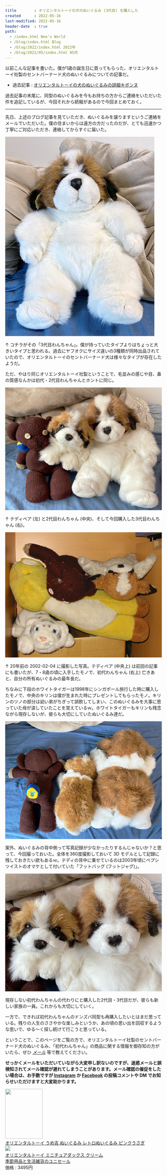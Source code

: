 ```yaml
---
title        : オリエンタルトーイの犬のぬいぐるみ (3代目) を購入した
created      : 2022-05-16
last-modified: 2022-05-16
header-date  : true
path:
  - /index.html Neo's World
  - /blog/index.html Blog
  - /blog/2022/index.html 2022年
  - /blog/2022/05/index.html 05月
---
```


以前こんな記事を書いた。僕が1歳の誕生日に買ってもらった、オリエンタルトーイ社製のセントバーナード犬のぬいぐるみについての記事だ。

- 過去記事 : [オリエンタルトーイの犬のぬいぐるみの詳細キボンヌ](/blog/2021/11/27-01.html)

過去記事の末尾に、同型のぬいぐるみを今もお持ちの方からご連絡をいただいた件を追記しているが、今回それから続報があるので今回まとめておく。

-----

先日、上述のブログ記事を見ていただき、ぬいぐるみを譲りますというご連絡をメールでいただいた。僕の住まいからは遠方の方だったのだが、とても迅速かつ丁寧にご対応いただき、連絡してからすぐに届いた。

![3代目わんちゃん](./16-01-01.jpg)

↑ コチラがその「3代目わんちゃん」。僕が持っていたタイプよりはちょっと大きいタイプと思われる。過去にヤフオクにサイズ違いの3種類が同時出品されていたので、オリエンタルトーイのセントバーナード犬は様々なタイプが存在したようだ。

ただ、やはり同じオリエンタルトーイ社製ということで、毛並みの感じや目、鼻の質感なんかは初代・2代目わんちゃんとホントに同じ。

![2代目・3代目とテディ](./16-01-02.jpg)

↑ テディベア (左) と2代目わんちゃん (中央)、そして今回購入した3代目わんちゃん (右)。

![テディと初代わんちゃん・2002-02-04 撮影](./16-01-03.jpg)

↑ 20年前の 2002-02-04 に撮影した写真。テディベア (中央上) は前回の記事にも書いたが、7・8歳の頃に入手したモノで、初代わんちゃん (右上) 亡きあと、自分の所有ぬいぐるみの最年長だ。

ちなみに下段のホワイトタイガーは1998年にシンガポール旅行した時に購入したモノで、中央のキリンは僕が生まれた時にプレゼントしてもらったモノ。キリンのツノの部分は幼い弟がちぎって誤飲してしまい、このぬいぐるみを大事に思っていた母が涙していたことを覚えているｗ。ホワイトタイガーもキリンも残念ながら現存しないが、彼らも大切にしていたぬいぐるみ達だ。

![2代目・3代目・テディの背中側](./16-01-04.jpg)

案外、ぬいぐるみの背中側って写真記録が少なかったりするんじゃないか？と思って、今回撮っておいた。全体を360度撮影しておいて 3D モデルとして記録に残しておきたい欲もあるｗ。テディの背中に乗せているのは2003年頃にペプシツイストのオマケとして付いていた「フットバッグ (フットジャグ)」。

![2代目・3代目](./16-01-05.jpg)

現存しない初代わんちゃんの代わりにと購入した2代目・3代目だが、彼らも新しい家族の一員。これからも大切にしていく。

一方で、できれば初代わんちゃんのドンズバ同型も再購入したいとはまだ思っている。残りの人生のささやかな楽しみというか、あの頃の思い出を回収するような思いで、ゆる～く探し続けて行こうと思っている。

ということで、このページをご覧の方で、オリエンタルトーイ社製のセントバーナード犬のぬいぐるみ、「初代わんちゃん」の商品に関する情報を御存知の方がいたら、ぜひ *[メール](/about/index.html#mail)* 等で教えてください。

**せっかくメールをいただいていながら大変申し訳ないのですが、迷惑メールと誤検知されてメール確認が遅れてしまうことがあります。メール確認の催促をしたい場合は、お手数ですが [Instagram](https://www.instagram.com/Neos21/) か [Facebook](https://www.facebook.com/Neos21) の投稿コメントや DM でお知らせいただけますと大変助かります。**

<div class="ad-amazon">
  <div class="ad-amazon-image">
    <a href="https://www.amazon.co.jp/dp/B09X9RSYPJ?tag=neos21-22&amp;linkCode=osi&amp;th=1&amp;psc=1">
      <img src="https://m.media-amazon.com/images/I/416Xo-d+PML._SL160_.jpg" width="120" height="160">
    </a>
  </div>
  <div class="ad-amazon-info">
    <div class="ad-amazon-title">
      <a href="https://www.amazon.co.jp/dp/B09X9RSYPJ?tag=neos21-22&amp;linkCode=osi&amp;th=1&amp;psc=1">オリエンタルトーイ うめ吉 ぬいぐるみ レトロぬいぐるみ ピンクうさぎ</a>
    </div>
  </div>
</div>

<div class="ad-rakuten">
  <div class="ad-rakuten-image">
    <a href="https://hb.afl.rakuten.co.jp/hgc/g00tpeb2.waxyc733.g00tpeb2.waxyd4b4/?pc=https%3A%2F%2Fitem.rakuten.co.jp%2Fsouthbank%2Fxae3ztl94kr1csdv%2F&amp;m=http%3A%2F%2Fm.rakuten.co.jp%2Fsouthbank%2Fi%2F10396238%2F">
      <img src="https://thumbnail.image.rakuten.co.jp/@0_mall/southbank/cabinet/img0_mil1/oht_17/remval_26/xae3ztl94kr1csdv.jpg?_ex=128x128">
    </a>
  </div>
  <div class="ad-rakuten-info">
    <div class="ad-rakuten-title">
      <a href="https://hb.afl.rakuten.co.jp/hgc/g00tpeb2.waxyc733.g00tpeb2.waxyd4b4/?pc=https%3A%2F%2Fitem.rakuten.co.jp%2Fsouthbank%2Fxae3ztl94kr1csdv%2F&amp;m=http%3A%2F%2Fm.rakuten.co.jp%2Fsouthbank%2Fi%2F10396238%2F">オリエンタルトーイ ミニチュアダックス クリーム</a>
    </div>
    <div class="ad-rakuten-shop">
      <a href="https://hb.afl.rakuten.co.jp/hgc/g00tpeb2.waxyc733.g00tpeb2.waxyd4b4/?pc=https%3A%2F%2Fwww.rakuten.co.jp%2Fsouthbank%2F&amp;m=http%3A%2F%2Fm.rakuten.co.jp%2Fsouthbank%2F">季節用品と生活雑貨のユニセール</a>
    </div>
    <div class="ad-rakuten-price">価格 : 3495円</div>
  </div>
</div>
